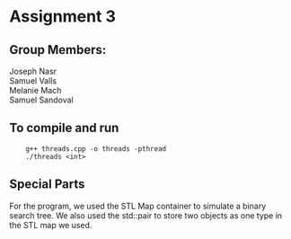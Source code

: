 # Assignment 3

## Group Members:
Joseph Nasr <br>
Samuel Valls <br>
Melanie Mach <br>
Samuel Sandoval <br>

## To compile and run
```
    g++ threads.cpp -o threads -pthread
    ./threads <int>
```

## Special Parts
For the program, we used the STL Map container to simulate a binary search tree. We also used the std::pair to store two objects as one type in the STL map we used. 